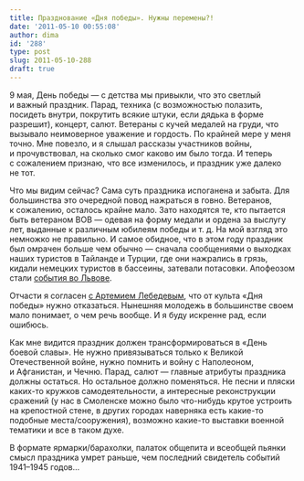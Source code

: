 ```yaml
---
title: Празднование «Дня победы». Нужны перемены?!
date: '2011-05-10 00:55:08'
author: dima
id: '288'
type: post
slug: 2011-05-10-288
draft: true
---
```


9 мая, День победы — с детства мы привыкли, что это светлый и важный праздник. Парад, техника (с возможностью полазить, посидеть внутри, покрутить всякие штуки, если дядька в форме разрешит), концерт, салют. Ветераны с кучей медалей на груди, что вызывало неимоверное уважение и гордость. По крайней мере у меня точно. Мне повезло, и я слышал рассказы участников войны, и прочувствовал, на сколько смог каково им было тогда. И теперь с сожалением признаю, что все изменилось, и праздник уже далеко не тот.

Что мы видим сейчас? Сама суть праздника испоганена и забыта. Для большинства это очередной повод нажраться в говно. Ветеранов, к сожалению, осталось крайне мало. Зато находятся те, кто пытается быть ветераном ВОВ — одевая на форму медали и ордена за выслугу лет, выданные к различным юбилеям победы и т. д. На мой взгляд это немножко не правильно. И самое обидное, что в этом году праздник был омрачен больше чем обычно — сначала сообщениями о выходках наших туристов в Тайланде и Турции, где они нажрались в грязь, кидали немецких туристов в бассеины, затевали потасовки. Апофеозом стали [события во Львове](https://lenta.ru/news/2011/05/09/against/).

Отчасти я согласен [с Артемием Лебедевым](https://tema.livejournal.com/896284.html), что от культа «Дня победы» нужно отказаться. Нынешняя молодежь в большинстве своем мало понимает, о чем речь вообще. И я буду искренне рад, если ошибюсь.

Как мне видится праздник должен трансформироваться в «День боевой славы». Не нужно привязываться только к Великой Отечественной войне, нужно помнить и войну с Наполеоном, и Афганистан, и Чечню. Парад, салют — главные атрибуты праздника должны остаться. Но остальное должно поменяться. Не песни и пляски каких-то кружков самодеятельности, а интересные реконструкции сражений (у нас в Смоленске можно было что-нибудь крутое устроить на крепостной стене, в других городах наверняка есть какие-то подобные места/сооружения), возможно какие-то выставки военной тематики и все в таком духе.

В формате ярмарки/барахолки, палаток общепита и всеобщей пьянки смысл праздника умрет раньше, чем последний свидетель событий 1941–1945 годов…